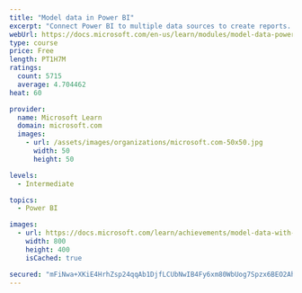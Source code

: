 ```yaml
---
title: "Model data in Power BI"
excerpt: "Connect Power BI to multiple data sources to create reports. Define the relationship between your data sources."
webUrl: https://docs.microsoft.com/en-us/learn/modules/model-data-power-bi/
type: course
price: Free
length: PT1H7M
ratings:
  count: 5715
  average: 4.704462
heat: 60

provider:
  name: Microsoft Learn
  domain: microsoft.com
  images:
    - url: /assets/images/organizations/microsoft.com-50x50.jpg
      width: 50
      height: 50

levels:
  - Intermediate

topics:
  - Power BI

images:
  - url: https://docs.microsoft.com/learn/achievements/model-data-with-power-bi-desktop-social.png
    width: 800
    height: 400
    isCached: true

secured: "mFiNwa+XKiE4HrhZsp24qqAb1DjfLCUbNwIB4Fy6xm80WbUog7Spzx6BEO2AhnPRr2XIKgA1xHLzWwemJI8Br+KrUKiTVpO39ee21hUUnxHkFGPYl67BVAjlZrpYIyGGpGqYcmJDe139zTh4zBW5R3nx+A7fpNRRQ8jsmmO5tl+Rbttqw+L1EMq2A1siFElCXvn6M9LMXdfo8glQ3wmpmWXlYVAllrOTMlT6aKUAcy9TtNg1JTe/xVeUNYe3yZSGjFR0Ro+CUyVzXgqBL7nd5SPttvbSunnmhpMAw119fmTRiIzl8RNtEgA2w7GqEBFc+YYaLA80SD/mqaPqOY1BvLge/MZkKz0zTh7IabV1L9Aj0P7LZCvdx2YCTXuV3kfg7lq9bwsecwudoUl842kKcf/MdVaOv9OaaZYGLSpp0s8=;3NuUx0JNlrHxHaWOqOk4Ow=="
---
```


